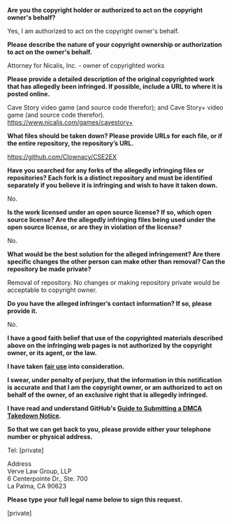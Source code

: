 **Are you the copyright holder or authorized to act on the copyright owner's behalf?**

Yes, I am authorized to act on the copyright owner's behalf.

**Please describe the nature of your copyright ownership or authorization to act on the owner's behalf.**

Attorney for Nicalis, Inc. - owner of copyrighted works

**Please provide a detailed description of the original copyrighted work that has allegedly been infringed. If possible, include a URL to where it is posted online.**

Cave Story video game (and source code therefor); and Cave Story+ video game (and source code therefor).
https://www.nicalis.com/games/cavestory+

**What files should be taken down? Please provide URLs for each file, or if the entire repository, the repository’s URL.**

https://github.com/Clownacy/CSE2EX

**Have you searched for any forks of the allegedly infringing files or repositories? Each fork is a distinct repository and must be identified separately if you believe it is infringing and wish to have it taken down.**

No.

**Is the work licensed under an open source license? If so, which open source license? Are the allegedly infringing files being used under the open source license, or are they in violation of the license?**

No.

**What would be the best solution for the alleged infringement? Are there specific changes the other person can make other than removal? Can the repository be made private?**

Removal of repository. No changes or making repository private would be acceptable to copyright owner.

**Do you have the alleged infringer’s contact information? If so, please provide it.**

No.

**I have a good faith belief that use of the copyrighted materials described above on the infringing web pages is not authorized by the copyright owner, or its agent, or the law.**

**I have taken <a href="https://www.lumendatabase.org/topics/22">fair use</a> into consideration.**

**I swear, under penalty of perjury, that the information in this notification is accurate and that I am the copyright owner, or am authorized to act on behalf of the owner, of an exclusive right that is allegedly infringed.**

**I have read and understand GitHub's <a href="https://docs.github.com/articles/guide-to-submitting-a-dmca-takedown-notice/">Guide to Submitting a DMCA Takedown Notice</a>.**

**So that we can get back to you, please provide either your telephone number or physical address.**

Tel: [private]

Address     
Verve Law Group, LLP  
6 Centerpointe Dr., Ste. 700  
La Palma, CA 90623

**Please type your full legal name below to sign this request.**

[private]
